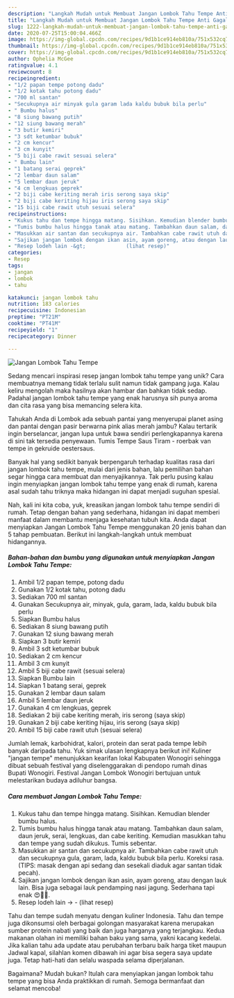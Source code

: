 ```yaml
---
description: "Langkah Mudah untuk Membuat Jangan Lombok Tahu Tempe Anti Gagal"
title: "Langkah Mudah untuk Membuat Jangan Lombok Tahu Tempe Anti Gagal"
slug: 1222-langkah-mudah-untuk-membuat-jangan-lombok-tahu-tempe-anti-gagal
date: 2020-07-25T15:00:04.466Z
image: https://img-global.cpcdn.com/recipes/9d1b1ce914eb810a/751x532cq70/jangan-lombok-tahu-tempe-foto-resep-utama.jpg
thumbnail: https://img-global.cpcdn.com/recipes/9d1b1ce914eb810a/751x532cq70/jangan-lombok-tahu-tempe-foto-resep-utama.jpg
cover: https://img-global.cpcdn.com/recipes/9d1b1ce914eb810a/751x532cq70/jangan-lombok-tahu-tempe-foto-resep-utama.jpg
author: Ophelia McGee
ratingvalue: 4.1
reviewcount: 8
recipeingredient:
- "1/2 papan tempe potong dadu"
- "1/2 kotak tahu potong dadu"
- "700 ml santan"
- "Secukupnya air minyak gula garam lada kaldu bubuk bila perlu"
- " Bumbu halus"
- "8 siung bawang putih"
- "12 siung bawang merah"
- "3 butir kemiri"
- "3 sdt ketumbar bubuk"
- "2 cm kencur"
- "3 cm kunyit"
- "5 biji cabe rawit sesuai selera"
- " Bumbu lain"
- "1 batang serai geprek"
- "2 lembar daun salam"
- "5 lembar daun jeruk"
- "4 cm lengkuas geprek"
- "2 biji cabe keriting merah iris serong saya skip"
- "2 biji cabe keriting hijau iris serong saya skip"
- "15 biji cabe rawit utuh sesuai selera"
recipeinstructions:
- "Kukus tahu dan tempe hingga matang. Sisihkan. Kemudian blender bumbu halus."
- "Tumis bumbu halus hingga tanak atau matang. Tambahkan daun salam, daun jeruk, serai, lengkuas, dan cabe keriting. Kemudian masukkan tahu dan tempe yang sudah dikukus. Tumis sebentar."
- "Masukkan air santan dan secukupnya air. Tambahkan cabe rawit utuh dan secukupnya gula, garam, lada, kaldu bubuk bila perlu. Koreksi rasa. (TIPS: masak dengan api sedang dan sesekali diaduk agar santan tidak pecah)."
- "Sajikan jangan lombok dengan ikan asin, ayam goreng, atau dengan lauk lain. Bisa juga sebagai lauk pendamping nasi jagung. Sederhana tapi enak 😍👍🏻."
- "Resep lodeh lain -&gt;             (lihat resep)"
categories:
- Resep
tags:
- jangan
- lombok
- tahu

katakunci: jangan lombok tahu 
nutrition: 183 calories
recipecuisine: Indonesian
preptime: "PT21M"
cooktime: "PT41M"
recipeyield: "1"
recipecategory: Dinner

---
```



![Jangan Lombok Tahu Tempe](https://img-global.cpcdn.com/recipes/9d1b1ce914eb810a/751x532cq70/jangan-lombok-tahu-tempe-foto-resep-utama.jpg)

Sedang mencari inspirasi resep jangan lombok tahu tempe yang unik? Cara membuatnya memang tidak terlalu sulit namun tidak gampang juga. Kalau keliru mengolah maka hasilnya akan hambar dan bahkan tidak sedap. Padahal jangan lombok tahu tempe yang enak harusnya sih punya aroma dan cita rasa yang bisa memancing selera kita.

Tahukah Anda di Lombok ada sebuah pantai yang menyerupai planet asing dan pantai dengan pasir berwarna pink alias merah jambu? Kalau tertarik ingin berselancar, jangan lupa untuk bawa sendiri perlengkapannya karena di sini tak tersedia penyewaan. Tumis Tempe Saus Tiram - roerbak van tempe in gekruide oestersaus.

Banyak hal yang sedikit banyak berpengaruh terhadap kualitas rasa dari jangan lombok tahu tempe, mulai dari jenis bahan, lalu pemilihan bahan segar hingga cara membuat dan menyajikannya. Tak perlu pusing kalau ingin menyiapkan jangan lombok tahu tempe yang enak di rumah, karena asal sudah tahu triknya maka hidangan ini dapat menjadi suguhan spesial.


Nah, kali ini kita coba, yuk, kreasikan jangan lombok tahu tempe sendiri di rumah. Tetap dengan bahan yang sederhana, hidangan ini dapat memberi manfaat dalam membantu menjaga kesehatan tubuh kita. Anda dapat menyiapkan Jangan Lombok Tahu Tempe menggunakan 20 jenis bahan dan 5 tahap pembuatan. Berikut ini langkah-langkah untuk membuat hidangannya.

<!--inarticleads1-->

##### Bahan-bahan dan bumbu yang digunakan untuk menyiapkan Jangan Lombok Tahu Tempe:

1. Ambil 1/2 papan tempe, potong dadu
1. Gunakan 1/2 kotak tahu, potong dadu
1. Sediakan 700 ml santan
1. Gunakan Secukupnya air, minyak, gula, garam, lada, kaldu bubuk bila perlu
1. Siapkan  Bumbu halus
1. Sediakan 8 siung bawang putih
1. Gunakan 12 siung bawang merah
1. Siapkan 3 butir kemiri
1. Ambil 3 sdt ketumbar bubuk
1. Sediakan 2 cm kencur
1. Ambil 3 cm kunyit
1. Ambil 5 biji cabe rawit (sesuai selera)
1. Siapkan  Bumbu lain
1. Siapkan 1 batang serai, geprek
1. Gunakan 2 lembar daun salam
1. Ambil 5 lembar daun jeruk
1. Gunakan 4 cm lengkuas, geprek
1. Sediakan 2 biji cabe keriting merah, iris serong (saya skip)
1. Gunakan 2 biji cabe keriting hijau, iris serong (saya skip)
1. Ambil 15 biji cabe rawit utuh (sesuai selera)


Jumlah lemak, karbohidrat, kalori, protein dan serat pada tempe lebih banyak daripada tahu. Yuk simak ulasan lengkapnya berikut ini! Kuliner &#34;jangan tempe&#34; menunjukkan kearifan lokal Kabupaten Wonogiri sehingga dibuat sebuah festival yang diselenggarakan di pendopo rumah dinas Bupati Wonogiri. Festival Jangan Lombok Wonogiri bertujuan untuk melestarikan budaya adiluhur bangsa. 

<!--inarticleads2-->

##### Cara membuat Jangan Lombok Tahu Tempe:

1. Kukus tahu dan tempe hingga matang. Sisihkan. Kemudian blender bumbu halus.
1. Tumis bumbu halus hingga tanak atau matang. Tambahkan daun salam, daun jeruk, serai, lengkuas, dan cabe keriting. Kemudian masukkan tahu dan tempe yang sudah dikukus. Tumis sebentar.
1. Masukkan air santan dan secukupnya air. Tambahkan cabe rawit utuh dan secukupnya gula, garam, lada, kaldu bubuk bila perlu. Koreksi rasa. (TIPS: masak dengan api sedang dan sesekali diaduk agar santan tidak pecah).
1. Sajikan jangan lombok dengan ikan asin, ayam goreng, atau dengan lauk lain. Bisa juga sebagai lauk pendamping nasi jagung. Sederhana tapi enak 😍👍🏻.
1. Resep lodeh lain -&gt; -             (lihat resep)


Tahu dan tempe sudah menyatu dengan kuliner Indonesia. Tahu dan tempe juga dikonsumsi oleh berbagai golongan masyarakat karena merupakan sumber protein nabati yang baik dan juga harganya yang terjangkau. Kedua makanan olahan ini memiliki bahan baku yang sama, yakni kacang kedelai. Jika kalian tahu ada update atau perubahan terbaru baik harga tiket maupun Jadwal kapal, silahlan komen dibawah ini agar bisa segera saya update juga. Tetap hati-hati dan selalu waspada selama diperjalanan. 

Bagaimana? Mudah bukan? Itulah cara menyiapkan jangan lombok tahu tempe yang bisa Anda praktikkan di rumah. Semoga bermanfaat dan selamat mencoba!
